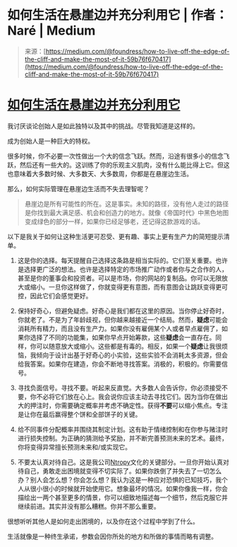 <!--yml

分类: 未分类

日期: 2024-05-27 14:45:52

-->

# 如何生活在悬崖边并充分利用它 | 作者：Naré | Medium

> 来源：[https://medium.com/@foundress/how-to-live-off-the-edge-of-the-cliff-and-make-the-most-of-it-59b76f670417](https://medium.com/@foundress/how-to-live-off-the-edge-of-the-cliff-and-make-the-most-of-it-59b76f670417)

# [如何生活在悬崖边并充分利用它](https://medium.com/@foundress/how-to-live-off-the-edge-of-the-cliff-and-make-the-most-of-it-59b76f670417)

我讨厌谈论创始人是如此独特以及其中的挑战。尽管我知道是这样的。

成为创始人是一种巨大的特权。

很多时候，你不必要一次性做出一个大的信念飞跃。然而，沿途有很多小的信念飞跃，然后还有一些大的。这训练了你的乐观主义肌肉，没有什么能比得上它。但这也意味着大多数时候、大多数天、大多数周，你都是在悬崖边生活。

那么，如何实际管理在悬崖边生活而不失去理智呢？

> 悬崖边是所有可能性的所在。这是事实。未知的路径，没有他人走过的路径是你找到最大满足感、机会和创造力的地方。就像《帝国时代》中黑色地图变成绿色的部分一样，如果你已经足够老，还记得这款游戏的话。

以下是我关于如何让这种生活更可忍受、更有趣、事实上更有生产力的简短提示清单。

1.  这是你的选择。每天提醒自己选择这条路是相当实际的。它们至关重要。也许是选择更广泛的想法。也许是选择特定的市场推广动作或者你与之合作的人，甚至是你的董事会和投资者。可以是市场，你的网站的复制品。你可以无限放大或缩小。一旦你这样做了，你就变得更有意图，而有意图会让跳跃变得更可控，因此它们会感觉更好。

1.  保持好奇心，但避免疑虑。好奇心是我们都在这里的原因。当你停止好奇时，你就老了。不是为了年龄歧视，但你越来越接近一个结局。然而，**疑虑**可能会消耗所有精力，而且没有生产力。如果你没有雇佣某个人或者早点雇佣了，如果你选择了不同的功能集，如果你早点开始筹款，这些**疑虑**会一直存在。同样，你可以随意放大或缩小。这些都是有毒的。相反，如果一个**疑虑**让我很烦恼，我倾向于设计出基于好奇心的小实验，这些实验不会消耗太多资源，但会给我答案。如果你在建造，你会不断地寻找答案。消极的，积极的。你需要信号。

1.  寻找负面信号。寻找不要。听起来反直觉。大多数人会告诉你，你必须接受不要，你不必将它们放在心上。我会说你应该主动去寻找它们。因为当你在做出大的押注时，你需要确定概率并考虑不确定性。获得**不要**可以缩小焦点。专注是让你在最后赢得整个饼和全部饼子的关键。

1.  给不同事件分配概率并围绕其制定计划。这有助于情绪控制和在你参与赌注时进行损失控制。为正确的猜测给予奖励，并不断完善预测未来的艺术。最终，你将变得异常擅长预测未来和/或实现它。

1.  不要太认真对待自己。这是我公司[Ntropy](http://ntropy.com)文化的关键部分。一旦你开始认真对待自己，勇敢走出困境就变得不切实际了。如果你跌倒了并失去了一切怎么办？别人会怎么想？你会怎么想？我认为这是一种应对恐惧的已知技巧，我个人从很小很小的时候就开始使用它。想象最坏的情况。如果你像我一样，你会描绘出一两个甚至更多的情景，你可以细致地描述每一个细节，然后克服它并继续前进。其实并没有那么糟糕。你并不那么重要。

很想听听其他人是如何走出困境的，以及你在这个过程中学到了什么。

生活就像是一种终生承诺，参数会因你所处的地方和所做的事情而略有调整。

